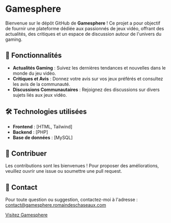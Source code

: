# Gamesphere

Bienvenue sur le dépôt GitHub de **Gamesphere** ! Ce projet a pour objectif de fournir une plateforme dédiée aux passionnés de jeux vidéo, offrant des actualités, des critiques et un espace de discussion autour de l'univers du gaming.

## 🚀 Fonctionnalités

- **Actualités Gaming** : Suivez les dernières tendances et nouvelles dans le monde du jeu vidéo.
- **Critiques et Avis** : Donnez votre avis sur vos jeux préférés et consultez les avis de la communauté.
- **Discussions Communautaires** : Rejoignez des discussions sur divers sujets liés aux jeux vidéo.

## 🛠️ Technologies utilisées

- **Frontend** : [HTML, Tailwind]
- **Backend** : [PHP]
- **Base de données** : [MySQL]

## 🤝 Contribuer
Les contributions sont les bienvenues ! Pour proposer des améliorations, veuillez ouvrir une issue ou soumettre une pull request.

## 📧 Contact
Pour toute question ou suggestion, contactez-moi à l'adresse : contact@gamesphere.romaindeschaseaux.com

[Visitez Gamesphere](http://gamesphere.romaindeschaseaux.com)
